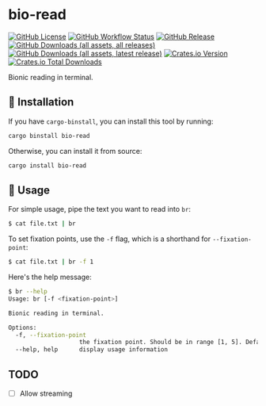 # bio-read

[![GitHub License](https://img.shields.io/github/license/PRO-2684/bio-read?logo=opensourceinitiative)](https://github.com/PRO-2684/bio-read/blob/main/LICENSE)
[![GitHub Workflow Status](https://img.shields.io/github/actions/workflow/status/PRO-2684/bio-read/release.yml?branch=main&logo=githubactions)](https://github.com/PRO-2684/bio-read/blob/main/.github/workflows/release.yml)
[![GitHub Release](https://img.shields.io/github/v/release/PRO-2684/bio-read?logo=githubactions)](https://github.com/PRO-2684/bio-read/releases)
[![GitHub Downloads (all assets, all releases)](https://img.shields.io/github/downloads/PRO-2684/bio-read/total?logo=github)](https://github.com/PRO-2684/bio-read/releases)
[![GitHub Downloads (all assets, latest release)](https://img.shields.io/github/downloads/PRO-2684/bio-read/latest/total?logo=github)](https://github.com/PRO-2684/bio-read/releases/latest)
[![Crates.io Version](https://img.shields.io/crates/v/bio-read?logo=rust)](https://crates.io/crates/bio-read)
[![Crates.io Total Downloads](https://img.shields.io/crates/d/bio-read?logo=rust)](https://crates.io/crates/bio-read)

Bionic reading in terminal.

## 🚀 Installation

If you have `cargo-binstall`, you can install this tool by running:

```bash
cargo binstall bio-read
```

Otherwise, you can install it from source:

```bash
cargo install bio-read
```

## 📖 Usage

For simple usage, pipe the text you want to read into `br`:

```bash
$ cat file.txt | br
```

To set fixation points, use the `-f` flag, which is a shorthand for `--fixation-point`:

```bash
$ cat file.txt | br -f 1
```

Here's the help message:

```bash
$ br --help
Usage: br [-f <fixation-point>]

Bionic reading in terminal.

Options:
  -f, --fixation-point
                    the fixation point. Should be in range [1, 5]. Default is 3.
  --help, help      display usage information
```

## TODO

- [ ] Allow streaming
